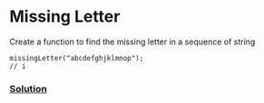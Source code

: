 # Missing Letter

Create a function to find the missing letter in a sequence of string

```
missingLetter("abcdefghjklmnop");
// i
```

### [Solution](./missingLetter.js)
